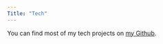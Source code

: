 ```yaml
---
Title: "Tech"
---
```


You can find most of my tech projects on [my Github][louislef299].

[louislef299]: https://github.com/louislef299
